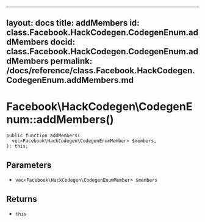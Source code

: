 
***

layout: docs
title: addMembers
id: class.Facebook.HackCodegen.CodegenEnum.addMembers
docid: class.Facebook.HackCodegen.CodegenEnum.addMembers
permalink: /docs/reference/class.Facebook.HackCodegen.CodegenEnum.addMembers.md
---







# Facebook\\HackCodegen\\CodegenEnum::addMembers()




``` Hack
public function addMembers(
  vec<Facebook\HackCodegen\CodegenEnumMember> $members,
): this;
```




## Parameters




- ` vec<Facebook\HackCodegen\CodegenEnumMember> $members `




## Returns




+ ` this `